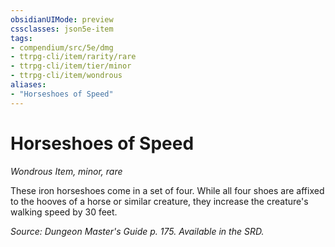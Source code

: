 ```yaml
---
obsidianUIMode: preview
cssclasses: json5e-item
tags:
- compendium/src/5e/dmg
- ttrpg-cli/item/rarity/rare
- ttrpg-cli/item/tier/minor
- ttrpg-cli/item/wondrous
aliases: 
- "Horseshoes of Speed"
---
```

# Horseshoes of Speed
*Wondrous Item, minor, rare*  


These iron horseshoes come in a set of four. While all four shoes are affixed to the hooves of a horse or similar creature, they increase the creature's walking speed by 30 feet.

*Source: Dungeon Master's Guide p. 175. Available in the SRD.*